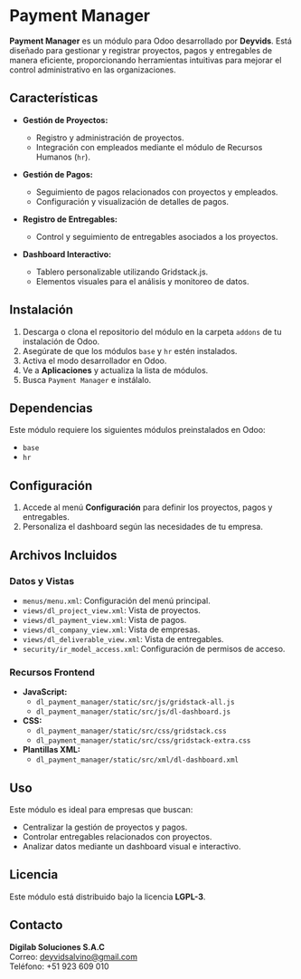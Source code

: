 # Payment Manager

**Payment Manager** es un módulo para Odoo desarrollado por **Deyvids**. Está diseñado para gestionar y registrar proyectos, pagos y entregables de manera eficiente, proporcionando herramientas intuitivas para mejorar el control administrativo en las organizaciones.

## Características

- **Gestión de Proyectos:** 
  - Registro y administración de proyectos.
  - Integración con empleados mediante el módulo de Recursos Humanos (`hr`).

- **Gestión de Pagos:**
  - Seguimiento de pagos relacionados con proyectos y empleados.
  - Configuración y visualización de detalles de pagos.

- **Registro de Entregables:**
  - Control y seguimiento de entregables asociados a los proyectos.

- **Dashboard Interactivo:**
  - Tablero personalizable utilizando Gridstack.js.
  - Elementos visuales para el análisis y monitoreo de datos.

## Instalación

1. Descarga o clona el repositorio del módulo en la carpeta `addons` de tu instalación de Odoo.
2. Asegúrate de que los módulos `base` y `hr` estén instalados.
3. Activa el modo desarrollador en Odoo.
4. Ve a **Aplicaciones** y actualiza la lista de módulos.
5. Busca `Payment Manager` e instálalo.

## Dependencias

Este módulo requiere los siguientes módulos preinstalados en Odoo:
- `base`
- `hr`

## Configuración

1. Accede al menú **Configuración** para definir los proyectos, pagos y entregables.
2. Personaliza el dashboard según las necesidades de tu empresa.

## Archivos Incluidos

### Datos y Vistas
- `menus/menu.xml`: Configuración del menú principal.
- `views/dl_project_view.xml`: Vista de proyectos.
- `views/dl_payment_view.xml`: Vista de pagos.
- `views/dl_company_view.xml`: Vista de empresas.
- `views/dl_deliverable_view.xml`: Vista de entregables.
- `security/ir_model_access.xml`: Configuración de permisos de acceso.

### Recursos Frontend
- **JavaScript:**
  - `dl_payment_manager/static/src/js/gridstack-all.js`
  - `dl_payment_manager/static/src/js/dl-dashboard.js`
- **CSS:**
  - `dl_payment_manager/static/src/css/gridstack.css`
  - `dl_payment_manager/static/src/css/gridstack-extra.css`
- **Plantillas XML:**
  - `dl_payment_manager/static/src/xml/dl-dashboard.xml`

## Uso

Este módulo es ideal para empresas que buscan:
- Centralizar la gestión de proyectos y pagos.
- Controlar entregables relacionados con proyectos.
- Analizar datos mediante un dashboard visual e interactivo.

## Licencia

Este módulo está distribuido bajo la licencia **LGPL-3**.

## Contacto

**Digilab Soluciones S.A.C**  
Correo: [deyvidsalvino@gmail.com](mailto:deyvidsalvino@gmail.com)  
Teléfono: +51 923 609 010
